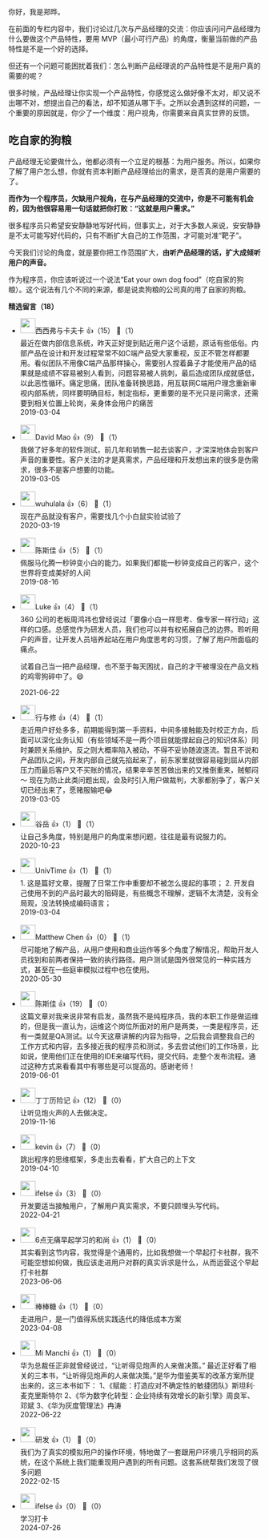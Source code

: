 你好，我是郑晔。

在前面的专栏内容中，我们讨论过几次与产品经理的交流：你应该问问产品经理为什么要做这个产品特性，要用 MVP（最小可行产品）的角度，衡量当前做的产品特性是不是一个好的选择。

但还有一个问题可能困扰着我们：怎么判断产品经理说的产品特性是不是用户真的需要的呢？

很多时候，产品经理让你实现一个产品特性，你感觉这么做好像不太对，却又说不出哪不对，想提出自己的看法，却不知道从哪下手。之所以会遇到这样的问题，一个重要的原因就是，你少了一个维度：用户视角，你需要来自真实世界的反馈。

## 吃自家的狗粮

产品经理无论要做什么，他都必须有一个立足的根基：为用户服务。所以，如果你了解了用户怎么想，你就有资本判断产品经理给出的需求，是否真的是用户需要的了。

**而作为一个程序员，欠缺用户视角，在与产品经理的交流中，你是不可能有机会的，因为他很容易用一句话就把你打败：“这就是用户需求。”**

很多程序员只希望安安静静地写好代码，但事实上，对于大多数人来说，安安静静是不太可能写好代码的，只有不断扩大自己的工作范围，才可能对准“靶子”。

今天我们讨论的角度，就是要你把工作范围扩大，**由听产品经理的话，扩大成倾听用户的声音。**

作为程序员，你应该听说过一个说法“Eat your own dog food”（吃自家的狗粮）。这个说法有几个不同的来源，都是说卖狗粮的公司真的用了自家的狗粮。
<div><strong>精选留言（18）</strong></div><ul>
<li><img src="https://static001.geekbang.org/account/avatar/00/0f/48/ee/96a7d638.jpg" width="30px"><span>西西弗与卡夫卡</span> 👍（15） 💬（1）<div>最近在做内部信息系统，昨天正好提到贴近用户这个话题，原话有些低俗。内部产品在设计和开发过程常常不如C端产品受大家重视，反正不管怎样都要用。看似团队不用像C端产品那样操心，需要别人捏着鼻子才能使用产品的结果就是成绩不容易被别人看到，问题容易被人挑刺，最后造成团队成就感低，以此恶性循环。痛定思痛，团队准备转换思路，用互联网C端用户理念重新审视内部系统，同样要明确目标，制定指标，更重要的是不光只是问需求，还需要到相关位置上轮岗，亲身体会用户的痛苦</div>2019-03-04</li><br/><li><img src="https://static001.geekbang.org/account/avatar/00/13/f2/70/8159901c.jpg" width="30px"><span>David Mao</span> 👍（9） 💬（1）<div>我做了好多年的软件测试，前几年和销售一起去谈客户，才深深地体会到客户声音的重要性。客户关注的才是真需求，产品经理和开发想出来的很多是伪需求，很多不是客户想要的功能。</div>2019-03-05</li><br/><li><img src="https://static001.geekbang.org/account/avatar/00/12/2c/e7/3c0eba8b.jpg" width="30px"><span>wuhulala</span> 👍（6） 💬（1）<div>现在产品就没有客户，需要找几个小白鼠实验试验了</div>2020-03-19</li><br/><li><img src="https://static001.geekbang.org/account/avatar/00/13/37/3b/495e2ce6.jpg" width="30px"><span>陈斯佳</span> 👍（5） 💬（1）<div>佩服马化腾一秒钟变小白的能力。如果我们都能一秒钟变成自己的客户，这个世界将变成美好的人间</div>2019-08-16</li><br/><li><img src="https://static001.geekbang.org/account/avatar/00/0f/53/ae/a08024b2.jpg" width="30px"><span>Luke</span> 👍（4） 💬（1）<div>360 公司的老板周鸿祎也曾经说过「要像小白一样思考、像专家一样行动」这样的口感。总感觉作为研发人员，我们也可以并有权拓展自己的边界。聆听用户的声音，让开发人员培养起站在用户角度思考的习惯，了解了用户所面临的痛点。

试着自己当一把产品经理，也不至于每天困扰，自己的才干被埋没在产品文档的鸡零狗碎中了。😄</div>2021-06-22</li><br/><li><img src="https://static001.geekbang.org/account/avatar/00/12/f2/f2/2a9a6e9a.jpg" width="30px"><span>行与修</span> 👍（4） 💬（1）<div>走近用户好处多多，前期能得到第一手资料，中间多接触能及时校正方向，后面可以深化业务认知（有些领域不是一两个项目就能撑起自己的知识体系）同时兼顾关系维护。反之则大概率陷入被动，不得不妥协随波逐流。暂且不说和产品团队之间，开发内部自己就先掐起来了，前东家里就很容易碰到屈从内部压力而最后客户又不买账的情况，结果辛辛苦苦做出来的又推倒重来，贼郁闷～ 现在为防止此类问题出现，会及时引入用户做裁判，大家都别争了，客户关切已经出来了，愿赌服输吧😂</div>2019-03-05</li><br/><li><img src="https://static001.geekbang.org/account/avatar/00/14/c8/67/5489998a.jpg" width="30px"><span>谷岳</span> 👍（1） 💬（1）<div>让自己多角度，特别是用户的角度来想问题，往往是最有说服力的。</div>2020-10-23</li><br/><li><img src="" width="30px"><span>UnivTime</span> 👍（1） 💬（1）<div>1. 这是篇好文章，提醒了日常工作中重要却不被怎么提起的事项；
2. 开发自己使用不到的产品时最大的阻碍是，有些概念不理解，逻辑不太清楚，没有全局观，没法转换成编码语言；</div>2019-03-04</li><br/><li><img src="https://static001.geekbang.org/account/avatar/00/16/85/c5/b7002a23.jpg" width="30px"><span>Matthew Chen</span> 👍（0） 💬（1）<div>尽可能地了解产品，从用户使用和商业运作等多个角度了解情况，帮助开发人员找到和前两者保持一致的执行路径。用户测试是国外很常见的一种实践方式，甚至在一些庭审模拟过程中也在使用。</div>2020-05-30</li><br/><li><img src="https://static001.geekbang.org/account/avatar/00/13/37/3b/495e2ce6.jpg" width="30px"><span>陈斯佳</span> 👍（19） 💬（0）<div>这篇文章对我来说非常有启发，虽然我不是纯程序员，我的本职工作是做运维的，但是我一直认为，运维这个岗位所面对的用户是两类，一类是程序员，还有一类就是QA测试。以今天这章讲解的内容为指导，之后我会调整我自己的工作方式和内容，去多接近我的程序员和测试，多去尝试他们的工作场景，比如说，使用他们正在使用的IDE来编写代码，提交代码，走整个发布流程。通过这种方式来看看其中有哪些是可以提高的。感谢老师！</div>2019-06-01</li><br/><li><img src="https://static001.geekbang.org/account/avatar/00/19/5b/08/b0b0db05.jpg" width="30px"><span>丁丁历险记</span> 👍（12） 💬（0）<div>让听见炮火声的人去做决定。</div>2019-11-16</li><br/><li><img src="https://static001.geekbang.org/account/avatar/00/12/4c/58/25152fa9.jpg" width="30px"><span>kevin</span> 👍（7） 💬（0）<div>跳出程序的思维框架，多走出去看看，扩大自己的上下文</div>2019-04-10</li><br/><li><img src="https://static001.geekbang.org/account/avatar/00/26/eb/d7/90391376.jpg" width="30px"><span>ifelse</span> 👍（3） 💬（0）<div>开发要适当接触用户，了解用户真实需求，不要只顾埋头写代码。</div>2022-04-21</li><br/><li><img src="https://static001.geekbang.org/account/avatar/00/19/fd/58/1af629c7.jpg" width="30px"><span>6点无痛早起学习的和尚</span> 👍（1） 💬（0）<div>其实看到这节内容，我觉得是个通用的，比如我想做一个早起打卡社群，我不可能空想如何做，我应该走进用户对群的真实诉求是什么，从而运营这个早起打卡社群</div>2023-06-06</li><br/><li><img src="https://static001.geekbang.org/account/avatar/00/20/26/e7/1c2c341d.jpg" width="30px"><span>棒棒糖</span> 👍（1） 💬（0）<div>走进用户，是一门值得系统实践迭代的降低成本方案</div>2023-04-08</li><br/><li><img src="https://static001.geekbang.org/account/avatar/00/2d/1d/3e/5a3e5d1e.jpg" width="30px"><span>Mi Manchi</span> 👍（1） 💬（0）<div>华为总裁任正非就曾经说过，“让听得见炮声的人来做决策。”
最近正好看了相关的三本书，“让听得见炮声的人来做决策。”是华为借鉴美军的改革方案所提出来的，这三本书如下：
1、《赋能：打造应对不确定性的敏捷团队》斯坦利·麦克里斯特尔
2、《华为数字化转型：企业持续有效增长的新引擎》周良军、邓斌
3、《华为灰度管理法》冉涛</div>2022-06-22</li><br/><li><img src="" width="30px"><span>研发</span> 👍（1） 💬（0）<div>我们为了真实的模拟用户的操作环境，特地做了一套跟用户环境几乎相同的系统，在这个系统上我们能重现用户遇到的所有问题。这套系统帮我们发现了很多问题</div>2022-02-15</li><br/><li><img src="https://static001.geekbang.org/account/avatar/00/26/eb/d7/90391376.jpg" width="30px"><span>ifelse</span> 👍（0） 💬（0）<div>学习打卡</div>2024-07-26</li><br/>
</ul>